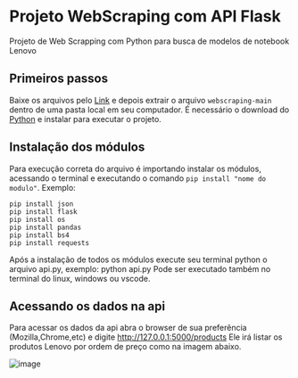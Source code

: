 # Projeto WebScraping com API Flask

Projeto de Web Scrapping com Python para busca de modelos de notebook Lenovo

## Primeiros passos

Baixe os arquivos pelo [Link](https://github.com/gabrielsuper/webscraping/archive/refs/heads/main.zip) e depois extrair o arquivo ```webscraping-main``` dentro de uma pasta local em seu computador. É necessário o download do [Python](https://www.python.org/) e instalar para executar o projeto.

## Instalação dos módulos

Para execução correta do arquivo é importando instalar os módulos, acessando o terminal e executando o comando ```pip install "nome do modulo"```.
Exemplo:
```
pip install json
pip install flask
pip install os
pip install pandas
pip install bs4
pip install requests
```
Após a instalação de todos os módulos execute seu terminal python o arquivo api.py, exemplo: python api.py
Pode ser executado também no terminal do linux, windows ou vscode.

## Acessando os dados na api

Para acessar os dados da api abra o browser de sua preferência (Mozilla,Chrome,etc) e digite http://127.0.0.1:5000/products
Ele irá listar os produtos Lenovo por ordem de preço como na imagem abaixo.

![image](https://user-images.githubusercontent.com/79488507/139363245-81de49ff-c7c5-412e-98b2-9fd824ecf4e0.png)

